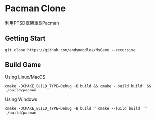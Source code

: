 # Pacman Clone
利用PTSD框架重製Pacman


## Getting Start
```
git clone https://github.com/andynoodles/MyGame --recursive
```

## Build Game
Using Linux/MacOS
```
cmake -DCMAKE_BUILD_TYPE=Debug -B build && cmake --build build  && ./build/pacman
```
Using Windows
```
cmake -DCMAKE_BUILD_TYPE=Debug -B build ^ cmake --build build  ^ ./build/pacman
```
